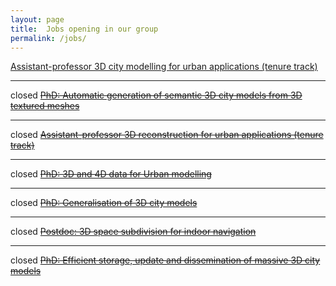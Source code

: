 ```yaml
---
layout: page
title:  Jobs opening in our group
permalink: /jobs/
---
```



[Assistant-professor 3D city modelling for urban applications (tenure track)](/jobs/ud2017/)

- - -

<span class="label label-danger">closed</span>
<del>
[PhD: Automatic generation of semantic 3D city models from 3D textured meshes](/jobs/phdcmt2017/)
</del>

- - - 

<span class="label label-danger">closed</span> 
<del>
[Assistant-professor 3D reconstruction for urban applications (tenure track)](/jobs/ud/)
</del>

- - -


<span class="label label-danger">closed</span> 
<del>[PhD: 3D and 4D data for Urban modelling](/jobs/phd2umnd2016/)</del>

- - -

<span class="label label-danger">closed</span> 
<del>[PhD: Generalisation of 3D city models](/jobs/phdumnd2016/)</del>

- - -

<span class="label label-danger">closed</span> 
<del>[Postdoc: 3D space subdivision for indoor navigation](/jobs/postdoc201503/)</del>

- - -

<span class="label label-danger">closed</span> 
<del>[PhD: Efficient storage, update and dissemination of massive 3D city models](/jobs/phd201502/)</del>
